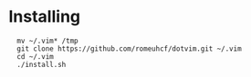 # Installing
```
  mv ~/.vim* /tmp
  git clone https://github.com/romeuhcf/dotvim.git ~/.vim
  cd ~/.vim
  ./install.sh
```
